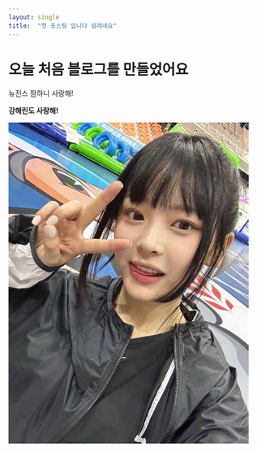 ```yaml
---
layout: single
title:  "첫 포스팅 입니다 설레네요"
---
```


# 오늘 처음 블로그를 만들었어요 

뉴진스 팜하니 사랑해!

**강해린도 사랑해!**



![OIP](../images/2024-03-01-first/OIP.png)

